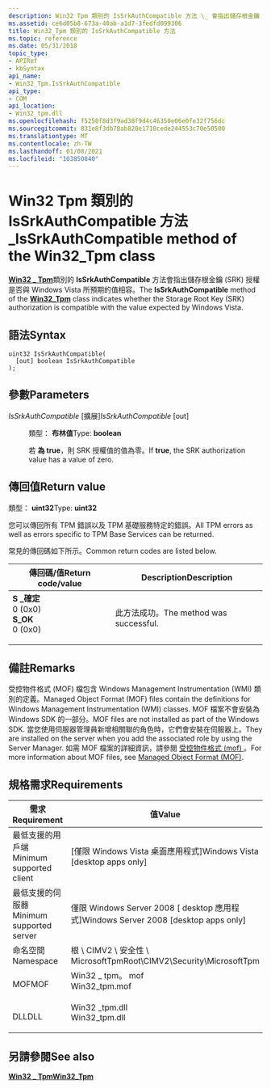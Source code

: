 ```yaml
---
description: Win32 Tpm 類別的 IsSrkAuthCompatible 方法 \_ 會指出儲存根金鑰 (SRK) 授權是否與 Windows Vista 所預期的值相容。
ms.assetid: ce6d05b8-673a-40ab-a1d7-3fedfd099306
title: Win32_Tpm 類別的 IsSrkAuthCompatible 方法
ms.topic: reference
ms.date: 05/31/2018
topic_type:
- APIRef
- kbSyntax
api_name:
- Win32_Tpm.IsSrkAuthCompatible
api_type:
- COM
api_location:
- Win32_tpm.dll
ms.openlocfilehash: f5250f8d3f9ad38f9d4c46350e06e0fe32f756dc
ms.sourcegitcommit: 831e8f3db78ab820e1710cede244553c70e50500
ms.translationtype: MT
ms.contentlocale: zh-TW
ms.lasthandoff: 01/08/2021
ms.locfileid: "103850840"
---
```

# <a name="issrkauthcompatible-method-of-the-win32_tpm-class"></a><span data-ttu-id="6b24d-103">Win32 Tpm 類別的 IsSrkAuthCompatible 方法 \_</span><span class="sxs-lookup"><span data-stu-id="6b24d-103">IsSrkAuthCompatible method of the Win32\_Tpm class</span></span>

<span data-ttu-id="6b24d-104">[**Win32 \_ Tpm**](win32-tpm.md)類別的 **IsSrkAuthCompatible** 方法會指出儲存根金鑰 (SRK) 授權是否與 Windows Vista 所預期的值相容。</span><span class="sxs-lookup"><span data-stu-id="6b24d-104">The **IsSrkAuthCompatible** method of the [**Win32\_Tpm**](win32-tpm.md) class indicates whether the Storage Root Key (SRK) authorization is compatible with the value expected by Windows Vista.</span></span>

## <a name="syntax"></a><span data-ttu-id="6b24d-105">語法</span><span class="sxs-lookup"><span data-stu-id="6b24d-105">Syntax</span></span>


```mof
uint32 IsSrkAuthCompatible(
  [out] boolean IsSrkAuthCompatible
);
```



## <a name="parameters"></a><span data-ttu-id="6b24d-106">參數</span><span class="sxs-lookup"><span data-stu-id="6b24d-106">Parameters</span></span>

<dl> <dt>

<span data-ttu-id="6b24d-107">*IsSrkAuthCompatible* \[擴展\]</span><span class="sxs-lookup"><span data-stu-id="6b24d-107">*IsSrkAuthCompatible* \[out\]</span></span>
</dt> <dd>

<span data-ttu-id="6b24d-108">類型： **布林值**</span><span class="sxs-lookup"><span data-stu-id="6b24d-108">Type: **boolean**</span></span>

<span data-ttu-id="6b24d-109">若 **為 true**，則 SRK 授權值的值為零。</span><span class="sxs-lookup"><span data-stu-id="6b24d-109">If **true**, the SRK authorization value has a value of zero.</span></span>

</dd> </dl>

## <a name="return-value"></a><span data-ttu-id="6b24d-110">傳回值</span><span class="sxs-lookup"><span data-stu-id="6b24d-110">Return value</span></span>

<span data-ttu-id="6b24d-111">類型： **uint32**</span><span class="sxs-lookup"><span data-stu-id="6b24d-111">Type: **uint32**</span></span>

<span data-ttu-id="6b24d-112">您可以傳回所有 TPM 錯誤以及 TPM 基礎服務特定的錯誤。</span><span class="sxs-lookup"><span data-stu-id="6b24d-112">All TPM errors as well as errors specific to TPM Base Services can be returned.</span></span>

<span data-ttu-id="6b24d-113">常見的傳回碼如下所示。</span><span class="sxs-lookup"><span data-stu-id="6b24d-113">Common return codes are listed below.</span></span>



| <span data-ttu-id="6b24d-114">傳回碼/值</span><span class="sxs-lookup"><span data-stu-id="6b24d-114">Return code/value</span></span>                                                                                                                                 | <span data-ttu-id="6b24d-115">Description</span><span class="sxs-lookup"><span data-stu-id="6b24d-115">Description</span></span>                           |
|---------------------------------------------------------------------------------------------------------------------------------------------------|---------------------------------------|
| <dl> <span data-ttu-id="6b24d-116"><dt>**S \_確定**</dt> <dt>0 (0x0)</dt></span><span class="sxs-lookup"><span data-stu-id="6b24d-116"><dt>**S\_OK**</dt> <dt>0 (0x0)</dt></span></span> </dl> | <span data-ttu-id="6b24d-117">此方法成功。</span><span class="sxs-lookup"><span data-stu-id="6b24d-117">The method was successful.</span></span><br/> |



 

## <a name="remarks"></a><span data-ttu-id="6b24d-118">備註</span><span class="sxs-lookup"><span data-stu-id="6b24d-118">Remarks</span></span>

<span data-ttu-id="6b24d-119">受控物件格式 (MOF) 檔包含 Windows Management Instrumentation (WMI) 類別的定義。</span><span class="sxs-lookup"><span data-stu-id="6b24d-119">Managed Object Format (MOF) files contain the definitions for Windows Management Instrumentation (WMI) classes.</span></span> <span data-ttu-id="6b24d-120">MOF 檔案不會安裝為 Windows SDK 的一部分。</span><span class="sxs-lookup"><span data-stu-id="6b24d-120">MOF files are not installed as part of the Windows SDK.</span></span> <span data-ttu-id="6b24d-121">當您使用伺服器管理員新增相關聯的角色時，它們會安裝在伺服器上。</span><span class="sxs-lookup"><span data-stu-id="6b24d-121">They are installed on the server when you add the associated role by using the Server Manager.</span></span> <span data-ttu-id="6b24d-122">如需 MOF 檔案的詳細資訊，請參閱 [受控物件格式 (mof) ](../wmisdk/managed-object-format--mof-.md)。</span><span class="sxs-lookup"><span data-stu-id="6b24d-122">For more information about MOF files, see [Managed Object Format (MOF)](../wmisdk/managed-object-format--mof-.md).</span></span>

## <a name="requirements"></a><span data-ttu-id="6b24d-123">規格需求</span><span class="sxs-lookup"><span data-stu-id="6b24d-123">Requirements</span></span>



| <span data-ttu-id="6b24d-124">需求</span><span class="sxs-lookup"><span data-stu-id="6b24d-124">Requirement</span></span> | <span data-ttu-id="6b24d-125">值</span><span class="sxs-lookup"><span data-stu-id="6b24d-125">Value</span></span> |
|-------------------------------------|-------------------------------------------------------------------------------------------|
| <span data-ttu-id="6b24d-126">最低支援的用戶端</span><span class="sxs-lookup"><span data-stu-id="6b24d-126">Minimum supported client</span></span><br/> | <span data-ttu-id="6b24d-127">\[僅限 Windows Vista 桌面應用程式\]</span><span class="sxs-lookup"><span data-stu-id="6b24d-127">Windows Vista \[desktop apps only\]</span></span><br/>                                            |
| <span data-ttu-id="6b24d-128">最低支援的伺服器</span><span class="sxs-lookup"><span data-stu-id="6b24d-128">Minimum supported server</span></span><br/> | <span data-ttu-id="6b24d-129">僅限 Windows Server 2008 \[ desktop 應用程式\]</span><span class="sxs-lookup"><span data-stu-id="6b24d-129">Windows Server 2008 \[desktop apps only\]</span></span><br/>                                      |
| <span data-ttu-id="6b24d-130">命名空間</span><span class="sxs-lookup"><span data-stu-id="6b24d-130">Namespace</span></span><br/>                | <span data-ttu-id="6b24d-131">根 \\ CIMV2 \\ 安全性 \\ MicrosoftTpm</span><span class="sxs-lookup"><span data-stu-id="6b24d-131">Root\\CIMV2\\Security\\MicrosoftTpm</span></span><br/>                                            |
| <span data-ttu-id="6b24d-132">MOF</span><span class="sxs-lookup"><span data-stu-id="6b24d-132">MOF</span></span><br/>                      | <dl> <span data-ttu-id="6b24d-133"><dt>Win32 \_ tpm。 mof</dt></span><span class="sxs-lookup"><span data-stu-id="6b24d-133"><dt>Win32\_tpm.mof</dt></span></span> </dl> |
| <span data-ttu-id="6b24d-134">DLL</span><span class="sxs-lookup"><span data-stu-id="6b24d-134">DLL</span></span><br/>                      | <dl> <span data-ttu-id="6b24d-135"><dt>Win32 \_tpm.dll</dt></span><span class="sxs-lookup"><span data-stu-id="6b24d-135"><dt>Win32\_tpm.dll</dt></span></span> </dl> |



## <a name="see-also"></a><span data-ttu-id="6b24d-136">另請參閱</span><span class="sxs-lookup"><span data-stu-id="6b24d-136">See also</span></span>

<dl> <dt>

[<span data-ttu-id="6b24d-137">**Win32 \_ Tpm**</span><span class="sxs-lookup"><span data-stu-id="6b24d-137">**Win32\_Tpm**</span></span>](win32-tpm.md)
</dt> </dl>

 

 
